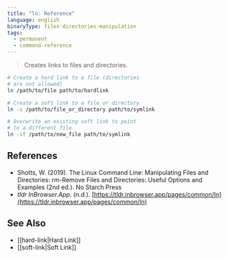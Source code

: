 ```yaml
---
title: "ln: Reference"
language: english
binaryType: files-directories-manipulation
tags:
  - permanent
  - command-reference
---
```



> Creates links to files and directories.

```bash
# Create a hard link to a file (directories
# are not allowed)
ln /path/to/file path/to/hardlink

# Create a soft link to a file or directory
ln -s /path/to/file_or_directory path/to/symlink

# Overwrite an existing soft link to point
# to a different file
ln -sf /path/to/new_file path/to/symlink
```

## References

- Shotts, W. (2019). <span class="reference-title">The Linux Command Line: Manipulating Files and Directories: rm-Remove Files and Directories: Useful Options and Examples (2nd ed.)</span>. No Starch Press
- _tldr InBrowser.App_. (n.d.). [https://tldr.inbrowser.app/pages/common/ln](https://tldr.inbrowser.app/pages/common/ln)

## See Also

- [[hard-link|Hard Link]]
- [[soft-link|Soft Link]]
